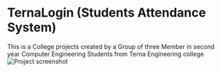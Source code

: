 # TernaLogin (Students Attendance System)
This is a College projects created by a Group of three Member in second year Computer Engineering Students from Terna Engineering college
![Project screenshot](https://user-images.githubusercontent.com/68986746/103435928-0d4f9480-4c3c-11eb-9289-f57269bdc817.jpg)
